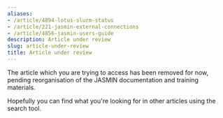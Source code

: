 ```yaml
---
aliases:
- /article/4894-lotus-slurm-status
- /article/221-jasmin-external-connections
- /article/4856-jasmin-users-guide
description: Article under review
slug: article-under-review
title: Article under review
---
```


The article which you are trying to access has been removed for now, pending reorganisation of the JASMIN documentation and training materials.

Hopefully you can find what you're looking for in other articles using the search tool.
